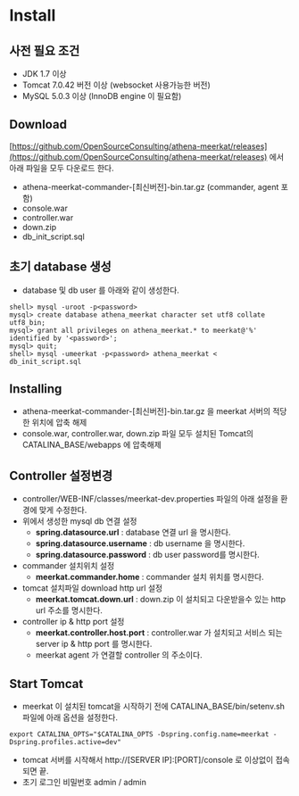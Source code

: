 # Install


## 사전 필요 조건

- JDK 1.7 이상
- Tomcat 7.0.42 버전 이상 (websocket 사용가능한 버전)
- MySQL 5.0.3 이상 (InnoDB engine 이 필요함)

## Download
[https://github.com/OpenSourceConsulting/athena-meerkat/releases](https://github.com/OpenSourceConsulting/athena-meerkat/releases)
에서 아래 파일을 모두 다운로드 한다.

- athena-meerkat-commander-\[최신버전\]-bin.tar.gz (commander, agent 포함)
- console.war
- controller.war
- down.zip
- db_init_script.sql

## 초기 database 생성
- database 및 db user 를 아래와 같이 생성한다.

```
shell> mysql -uroot -p<password>
mysql> create database athena_meerkat character set utf8 collate utf8_bin;
mysql> grant all privileges on athena_meerkat.* to meerkat@'%' identified by '<password>';
mysql> quit;
shell> mysql -umeerkat -p<password> athena_meerkat < db_init_script.sql
```

## Installing 
- athena-meerkat-commander-\[최신버전\]-bin.tar.gz 을 meerkat 서버의 적당한 위치에 압축 해제
- console.war, controller.war, down.zip 파일 모두 설치된 Tomcat의 CATALINA_BASE/webapps 에 압축해제

## Controller 설정변경
- controller/WEB-INF/classes/meerkat-dev.properties 파일의 아래 설정을 환경에 맞게 수정한다.
- 위에서 생성한 mysql db 연결 설정
    - **spring.datasource.url** : database 연결 url 을 명시한다.
    - **spring.datasource.username** : db username 을 명시한다.
    - **spring.datasource.password** : db user password를 명시한다.
- commander 설치위치 설정
    - **meerkat.commander.home** : commander 설치 위치를 명시한다.
- tomcat 설치파일 download http url 설정
    - **meerkat.tomcat.down.url** : down.zip 이 설치되고 다운받을수 있는 http url 주소를 명시한다.
- controller ip & http port 설정
    - **meerkat.controller.host.port** : controller.war 가 설치되고 서비스 되는 server ip & http port 를 명시한다.
    - meerkat agent 가 연결할 controller 의 주소이다.
    

## Start Tomcat
- meerkat 이 설치된 tomcat을 시작하기 전에 CATALINA_BASE/bin/setenv.sh 파일에 아래 옵션을 설정한다.
```
export CATALINA_OPTS="$CATALINA_OPTS -Dspring.config.name=meerkat -Dspring.profiles.active=dev"
```
- tomcat 서버를 시작해서 http://\[SERVER IP\]:\[PORT\]/console 로 이상없이 접속되면 끝.
- 초기 로그인 비밀번호 admin / admin

 
